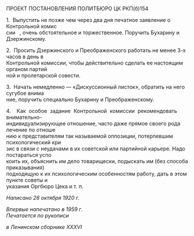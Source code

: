 ПРОЕКТ ПОСТАНОВЛЕНИЯ ПОЛИТБЮРО ЦК РКП(б)154

1.  Выпустить не позже чем через два дня печатное заявление о Контрольной комис­  
сии   , очень обстоятельное и торжественное. Поручить Бухарину и Дзержинскому.

2.  Просить Дзержинского и Преображенского работать не менее 3-х часов в день в  
Контрольной комиссии, чтобы действительно сделать ее настоящим органом партий­  
ной и пролетарской совести.

3.  Начать немедленно — «Дискуссионный листок», обратить на него сугубое внима­  
ние, поручить специально Бухарину и Преображенскому.

4.    Как  особое  задание  Контрольной  комиссии  рекомендовать  внимательно-  
индивидуализирующее отношение, часто даже прямое своего рода лечение по отноше­  
нию к представителям так называемой оппозиции, потерпевшим психологический кри­  
зис в связи с неудачами в их советской или партийной карьере. Надо постараться успо­  
коить их, объяснить им дело товарищески, подыскать им (без способа приказывания)  
подходящую к их психологическим особенностям работу, дать в этом пункте советы и  
указания Оргбюро Цека и т. п.

_Написано 26 октября 1920 г._

_Впервые напечатано в 1959 г.                                                             Печатается по рукописи_

_в Ленинском сборнике_ _XXXVI_